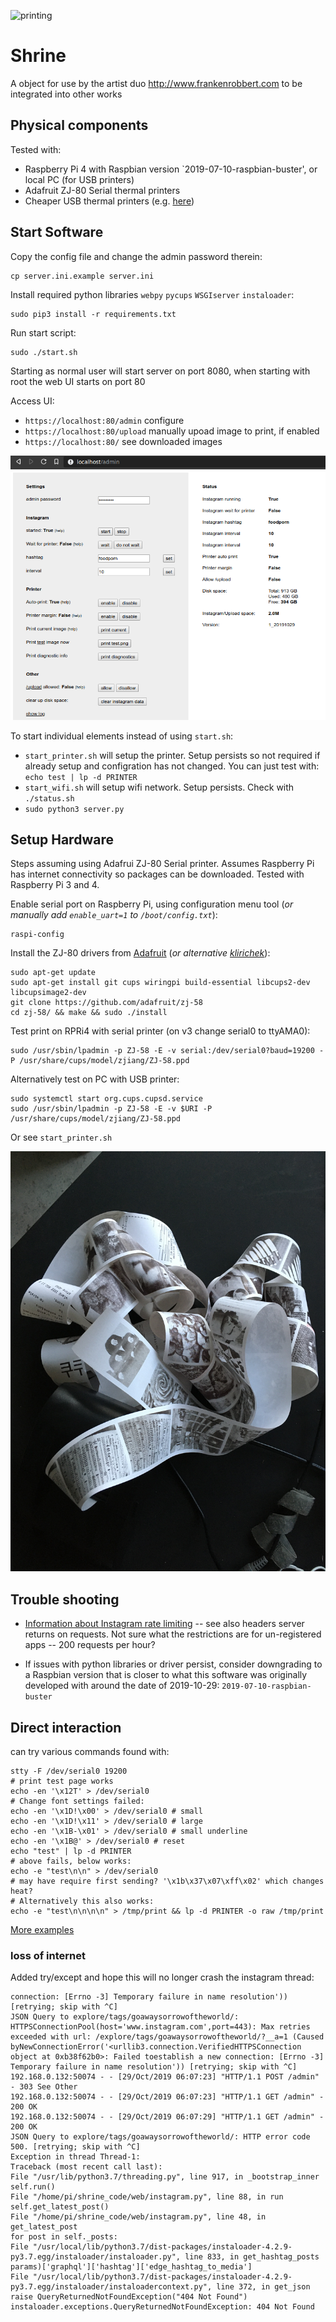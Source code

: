 ![printing](.readme_images/printing.gif "printing animation")

# Shrine
A object for use by the artist duo http://www.frankenrobbert.com to be
integrated into other works

## Physical components
Tested with:
* Raspberry Pi 4 with Raspbian version `2019-07-10-raspbian-buster', or local PC (for USB printers)
* Adafruit ZJ-80 Serial thermal printers
* Cheaper USB thermal printers (e.g. [here](https://www.ebay.de/itm/Excelvan-USB-58mm-Thermal-Dot-Receipt-Printer-Kassendrucker-schwarz-5890K-EU/123901821203?ssPageName=STRK%3AMEBIDX%3AIT&_trksid=p2057872.m2749.l2649))


## Start Software
Copy the config file and change the admin password therein:
    
    cp server.ini.example server.ini

Install required python libraries `webpy` `pycups` `WSGIserver` `instaloader`:

    sudo pip3 install -r requirements.txt

Run start script:

    sudo ./start.sh

Starting as normal user will start server on port 8080, when starting with root the web UI starts on port 80

Access UI:

* ``https://localhost:80/admin`` configure
* ``https://localhost:80/upload`` manually upoad image to print, if enabled
* ``https://localhost:80/`` see downloaded images

![adminui](.readme_images/admin_ui.png "Admin UI")

To start individual elements instead of using ``start.sh``:

* ``start_printer.sh`` will setup the printer. Setup persists so not required if already setup and configration has not changed. You can just test with: ``echo test | lp -d PRINTER``
* ``start_wifi.sh`` will setup wifi network. Setup persists. Check with ``./status.sh``
* ``sudo python3 server.py``


## Setup Hardware
Steps assuming using Adafrui ZJ-80 Serial printer. Assumes Raspberry Pi has internet connectivity so packages can be downloaded. Tested with Raspberry Pi 3 and 4.

Enable serial port on Raspberry Pi, using configuration menu tool (_or manually add `enable_uart=1` to `/boot/config.txt`_):

    raspi-config

Install the ZJ-80 drivers from [Adafruit](https://github.com/adafruit/zj-58) (_or alternative [klirichek](https://github.com/klirichek/zj-58)_):

    sudo apt-get update
    sudo apt-get install git cups wiringpi build-essential libcups2-dev libcupsimage2-dev
    git clone https://github.com/adafruit/zj-58
    cd zj-58/ && make && sudo ./install


Test print on RPRi4 with serial printer (on v3 change serial0 to ttyAMA0):

    sudo /usr/sbin/lpadmin -p ZJ-58 -E -v serial:/dev/serial0?baud=19200 -P /usr/share/cups/model/zjiang/ZJ-58.ppd

Alternatively test on PC with USB printer:
    
    sudo systemctl start org.cups.cupsd.service
    sudo /usr/sbin/lpadmin -p ZJ-58 -E -v $URI -P /usr/share/cups/model/zjiang/ZJ-58.ppd

Or see ``start_printer.sh``

![printed_bunch](.readme_images/printed_bunch.jpg "printed bunch")


## Trouble shooting

* [Information about Instagram rate limiting](https://developers.facebook.com/docs/instagram-api/overview/#rate-limiting) -- see also headers server returns on requests. Not sure what the restrictions are for un-registered apps -- 200 requests per hour?

* If issues with python libraries or driver persist, consider downgrading to a Raspbian version that is closer to what this software was originally developed with around the date of 2019-10-29: `2019-07-10-raspbian-buster`

## Direct interaction

can try various commands found with:
    
    stty -F /dev/serial0 19200
    # print test page works
    echo -en '\x12T' > /dev/serial0
    # Change font settings failed:
    echo -en '\x1D!\x00' > /dev/serial0 # small
    echo -en '\x1D!\x11' > /dev/serial0 # large
    echo -en '\x1B-\x01' > /dev/serial0 # small underline
    echo -en '\x1B@' > /dev/serial0 # reset
    echo "test" | lp -d PRINTER
    # above fails, below works:
    echo -e "test\n\n" > /dev/serial0
    # may have require first sending? '\x1b\x37\x07\xff\x02' which changes heat?
    # Alternatively this also works:
    echo -e "test\n\n\n\n" > /tmp/print && lp -d PRINTER -o raw /tmp/print
    
[More examples](https://github.com/adafruit/Adafruit_CircuitPython_Thermal_Printer/blob/master/adafruit_thermal_printer/thermal_printer.py)


### loss of internet

Added try/except and hope this will no longer crash the instagram thread:

```
connection: [Errno -3] Temporary failure in name resolution')) [retrying; skip with ^C]
JSON Query to explore/tags/goawaysorrowoftheworld/: HTTPSConnectionPool(host='www.instagram.com',port=443): Max retries exceeded with url: /explore/tags/goawaysorrowoftheworld/?__a=1 (Caused byNewConnectionError('<urllib3.connection.VerifiedHTTPSConnection object at 0xb38f62b0>: Failed toestablish a new connection: [Errno -3] Temporary failure in name resolution')) [retrying; skip with ^C]
192.168.0.132:50074 - - [29/Oct/2019 06:07:23] "HTTP/1.1 POST /admin" - 303 See Other
192.168.0.132:50074 - - [29/Oct/2019 06:07:23] "HTTP/1.1 GET /admin" - 200 OK
192.168.0.132:50074 - - [29/Oct/2019 06:07:29] "HTTP/1.1 GET /admin" - 200 OK
JSON Query to explore/tags/goawaysorrowoftheworld/: HTTP error code 500. [retrying; skip with ^C]
Exception in thread Thread-1:
Traceback (most recent call last):
File "/usr/lib/python3.7/threading.py", line 917, in _bootstrap_inner
self.run()
File "/home/pi/shrine_code/web/instagram.py", line 88, in run
self.get_latest_post()
File "/home/pi/shrine_code/web/instagram.py", line 48, in get_latest_post
for post in self._posts:
File "/usr/local/lib/python3.7/dist-packages/instaloader-4.2.9-py3.7.egg/instaloader/instaloader.py", line 833, in get_hashtag_posts
params)['graphql']['hashtag']['edge_hashtag_to_media']
File "/usr/local/lib/python3.7/dist-packages/instaloader-4.2.9-py3.7.egg/instaloader/instaloadercontext.py", line 372, in get_json
raise QueryReturnedNotFoundException("404 Not Found")
instaloader.exceptions.QueryReturnedNotFoundException: 404 Not Found
```
